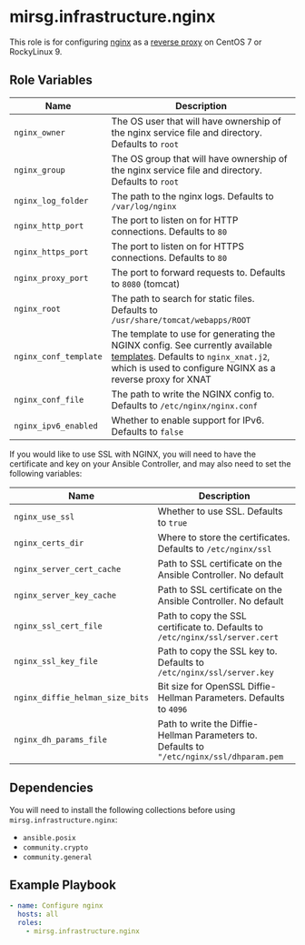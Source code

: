 # mirsg.infrastructure.nginx

This role is for configuring [nginx](https://www.nginx.com/) as a
[reverse proxy](https://docs.nginx.com/nginx/admin-guide/web-server/reverse-proxy/)
on CentOS 7 or RockyLinux 9.

## Role Variables

| Name                  | Description                                                                                                                                                                                     |
| --------------------- | ----------------------------------------------------------------------------------------------------------------------------------------------------------------------------------------------- |
| `nginx_owner`         | The OS user that will have ownership of the nginx service file and directory. Defaults to `root`                                                                                                |
| `nginx_group`         | The OS group that will have ownership of the nginx service file and directory. Defaults to `root`                                                                                               |
| `nginx_log_folder`    | The path to the nginx logs. Defaults to `/var/log/nginx`                                                                                                                                        |
| `nginx_http_port`     | The port to listen on for HTTP connections. Defaults to `80`                                                                                                                                    |
| `nginx_https_port`    | The port to listen on for HTTPS connections. Defaults to `80`                                                                                                                                   |
| `nginx_proxy_port`    | The port to forward requests to. Defaults to `8080` (tomcat)                                                                                                                                    |
| `nginx_root`          | The path to search for static files. Defaults to `/usr/share/tomcat/webapps/ROOT`                                                                                                               |
| `nginx_conf_template` | The template to use for generating the NGINX config. See currently available [templates](templates/). Defaults to `nginx_xnat.j2`, which is used to configure NGINX as a reverse proxy for XNAT |
| `nginx_conf_file`     | The path to write the NGINX config to. Defaults to `/etc/nginx/nginx.conf`                                                                                                                      |
| `nginx_ipv6_enabled`  | Whether to enable support for IPv6. Defaults to `false`                                                                                                                                         |

If you would like to use SSL with NGINX, you will need to have the
certificate and key on your Ansible Controller, and may also need to set
the following variables:

| Name                            | Description                                                                               |
| ------------------------------- | ----------------------------------------------------------------------------------------- |
| `nginx_use_ssl`                 | Whether to use SSL. Defaults to `true`                                                    |
| `nginx_certs_dir`               | Where to store the certificates. Defaults to `/etc/nginx/ssl`                             |
| `nginx_server_cert_cache`       | Path to SSL certificate on the Ansible Controller. No default                             |
| `nginx_server_key_cache`        | Path to SSL certificate on the Ansible Controller. No default                             |
| `nginx_ssl_cert_file`           | Path to copy the SSL certificate to. Defaults to `/etc/nginx/ssl/server.cert`             |
| `nginx_ssl_key_file`            | Path to copy the SSL key to. Defaults to `/etc/nginx/ssl/server.key`                      |
| `nginx_diffie_helman_size_bits` | Bit size for OpenSSL Diffie-Hellman Parameters. Defaults to `4096`                        |
| `nginx_dh_params_file`          | Path to write the Diffie-Hellman Parameters to. Defaults to `"/etc/nginx/ssl/dhparam.pem` |

## Dependencies

You will need to install the following collections before using `mirsg.infrastructure.nginx`:

- `ansible.posix`
- `community.crypto`
- `community.general`

## Example Playbook

```yaml
- name: Configure nginx
  hosts: all
  roles:
    - mirsg.infrastructure.nginx
```
